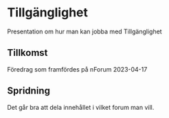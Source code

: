 # Tillgänglighet
Presentation om hur man kan jobba med Tillgänglighet

## Tillkomst
Föredrag som framfördes på nForum 2023-04-17

## Spridning
Det går bra att dela innehållet i vilket forum man vill.
